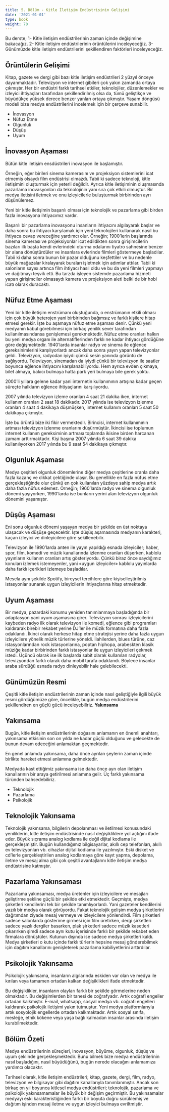 ```yaml
---
title: 5. Bölüm - Kitle İletişim Endüstrisinin Gelişimi
date: '2021-01-01'
type: book
weight: 70
---
```


Bu derste; 
1- Kitle iletişim endüstrilerinin zaman içinde değişimine bakacağız. 
2- Kitle iletişim endüstrilerinin örüntülerini inceleyeceğiz.
3- Günümüzde kitle iletişim endüstrilerini şekillendiren faktörleri inceleyeceğiz. 


<!--more-->

## Örüntülerin Gelişimi

Kitap, gazete ve dergi gibi bazı kitle iletişim endüstrileri 2 yüzyıl önceye dayanmaktadır. Televizyon ve internet gibileri çok yakın zamanda ortaya çıkmıştır. 
Her bir endüstri farklı tarihsel etkiler, teknolojiler, düzenlemekler ve izleyici ihtiyaçları tarafından şekillendirilmiş olsa da, tümü geliştikçe ve büyüdükçe yüksek derece benzer yanları ortaya çıkmıştır. 
Yaşam döngüsü modeli bize medya endüstrilerini incelemek için bir çerçeve sunabilir. 
- İnovasyon 
- Nüfuz Etme 
- Olgunluk
- Düşüş
- Uyum


## İnovasyon Aşaması

Bütün kitle iletişim ensdüstrileri inovasyon ile başlamıştır. 

Örneğin, eğer birileri sinema kamerasını ve projeksiyon sistemlerini icat etmemiş olsaydı film endüstrisi olmazdı. Tabii ki sadece teknoloji, kitle iletişimini oluşturmak için yeterli değildir. Ayrıca kitle iletişiminin oluşmasında pazarlama inovasyonları da teknolojinin yanı sıra çok etkili olmuştur. Bir medya iletisini iletmek ve onu izleyicilerle buluşturmak birbirinden ayrı düşünülemez. 

Yeni bir kitle iletişimin başarılı olması için teknolojik ve pazarlama gibi birden fazla inovasyona ihtiyacımız vardır.

Başarılı bir pazarlama inovasyonu insanların ihtiyacını algılayarak başlar ve daha sonra bu ihtiyacı karşılamak için yeni teknolojileri kullanarak nasıl bu ihtiyaca cevap vereceğine yardımcı olur. 
Örneğin; 1900’lerin başlarında sinema kamerası ve projeksiyonlar icat edildikten sonra girişimcilerin bazıları ilk başta kendi evlerindeki oturma odalarını tiyatro sahnesine benzer bir alana dönüştürdüler ve insanlara evlerinde filmleri göstermeye başladılar. Tabii ki daha sonra bunun bir pazar olduğunu keşfettiler ve bu nedenle büyük mağazalar kiralayarak buraları işletmek için adımlar attılar. Tabii ki salonların sayısı artınca film ihtiyacı hasıl oldu ve bu da yeni filmleri yapmayı ve dağıtmayı teşvik etti. Bu tarzda işleyen sistemde pazarlama hizmeti yapan girişimciler olmasaydı kamera ve projeksiyon aleti belki de bir hobi icatı olarak duracaktı. 

## Nüfuz Etme Aşaması

Yeni bir kitle iletişim enstrümanı oluştuğunda, o enstrümanın etkili olması için çok büyük heterojen yani birbirinden bağımsız ve farklı kişilere hitap etmesi gerekir. İşte bu aşamaya nüfuz etme aşaması denir. Çünkü yeni medyanın kabul görebilmesi için birkaç yenilik sever tarafından kullanılmasındansa genişlemesi gerekmektedir. Nüfuz etme oranları halkın bu yeni medya organı ile alternatiflerinden farklı ne kadar ihtiyacı gördüğüne göre değişmektedir. 
1940’larda insanlar radyo ve sinema ile eğlence gereksinimlerini karşılıyorlardı ancak daha sonra yayın yapan televizyonlar geldi. Televizyon, radyodan iyiydi çünkü sesin yanında görüntü de sağlıyordu. Televizyon, sinemadan da iyiydi çünkü bir televizyon ile saatler boyunca eğlence ihtiyacını karşılanabiliyordu. Hem ayrıca evden çıkmaya, bilet almaya, bakıcı bulmaya hatta park yeri bulmaya bile gerek yoktu. 

2000’li yıllara gelene kadar yani internetin kullanımının artışına kadar geçen süreçte halkların eğlence ihtiyaçlarını karşılıyordu. 

2007 yılında televizyon izleme oranları 4 saat 21 dakika iken, internet kullanım oranları 2 saat 18 dakikadır. 
2017 yılında ise televizyon izlenme oranları 4 saat 4 dakikaya düşmüşken, internet kullanım oranları 5 saat 50 dakikaya çıkmıştır. 

İşte bu örüntü bize iki fikir vermektedir. Birincisi, internet kullanımının artması televizyon izlenme oranlarını düşürmüştür. İkincisi ise toplumun internet kullanım gereksiminin artması toplamda ikisine birden harcanan zamanı arttırmaktadır. Kişi başına 2007 yılında 6 saat 39 dakika kullanılıyorken 2017 yılında bu 9 saat 54 dakikaya çıkmıştır. 

## Olgunluk Aşaması 

Medya çeşitleri olgunluk dönemlerine diğer medya çeşitlerine oranla daha fazla kazanç ve dikkat çektiğinde ulaşır. 
Bu genellikle en fazla nüfus etme gerçekleştiğinde olur çünkü en çok kullanılan yüzdeye sahip medya artık daha fazla nüfus edemez. 
Örneğin; 1960’larda radyo ve sinema olgunluk dönemi yaşıyorken, 1990’larda ise bunların yerini alan televizyon olgunluk dönemini yaşamıştır. 

## Düşüş Aşaması

Eni sonu olgunluk dönemi yaşayan medya bir şekilde en üst noktaya ulaşacak ve düşüşe geçecektir. İşte düşüş aşamasında medyanın karakteri, kaçan izleyici ve dinleyicilere göre şekillenebilir. 

Televizyon ile 1990’larda anten ile yayın yapıldığı esnada izleyiciler; haber, spor, film, komedi ve müzik kanallarında izlenme oranları düşerken, kablolu yayınların kullanım oranları artış gösteriyordu. Çünkü biraz önce saydığımız konuları izlemek istemeyenler, yani «uygun izleyiciler» kablolu yayınlarda daha farklı içerikleri izlemeye başladılar. 

Mesela aynı şekilde Spotify, bireysel tercihlere göre kişiselleştirilmiş istasyonlar sunarak uygun izleyicilerin ihtiyaçlarına hitap etmektedir.  

## Uyum Aşaması

Bir medya, pazardaki konumu yeniden tanımlanmaya başladığında bir adaptasyon yani uyum aşamasına girer. 
Televizyon sonrası izleyicilerini kaybeden radyo ilk olarak televizyon ile komedi, eğlence gibi programları kaldırarak birebir rekabet yerine DJ’ler ile müzik formatına daha fazla odaklandı. İkinci olarak herkese hitap etme stratejisi yerine daha fazla uygun izleyicilere yönelik müzik türlerine yöneldi. İlahilerden, blues türüne, caz istasyonlarından rock istasyonlarına, poptan hiphopa, arabeskten klasik müziğe kadar birbirinden farklı istasyonlar ile uygun izleyicileri çekmek istedi. Üçüncü olarak ise ilk başlarda sabit olarak kullanılan radyolar, televizyondan farklı olarak daha mobil tarafa odaklandı. Böylece insanlar araba sürdüğü esnada radyo dinleyebilir hale gelebilecekti. 

## Günümüzün Resmi 

Çeşitli kitle iletişim endüstrilerinin zaman içinde nasıl geliştiğiyle ilgili büyük resmi gördüğümüze göre, öncelikle, bugün medya endüstrilerini şekillendiren en güçlü gücü inceleyebiliriz. 
**Yakınsama**

## Yakınsama

Bugün, kitle iletişim endüstrilerinin doğasını anlamanın en önemli anahtarı, yakınsama etkisinin son on yılda ne kadar güçlü olduğunu ve gelecekte de bunun devam edeceğini anlamaktan geçmektedir. 

En genel anlamda yakınsama, daha önce ayrılan şeylerin zaman içinde birlikte hareket etmesi anlamına gelmektedir. 

Medyada kast ettiğimiz yakınsama ise daha önce ayrı olan iletişim kanallarının bir araya getirilmesi anlamına gelir. 
Üç farklı yakınsama türünden bahsedebiliriz. 
- Teknolojik
- Pazarlama
- Psikolojik

## Teknolojik Yakınsama

Teknolojik yakınsama, bilgilerin depolanması ve iletilmesi konusundaki yeniliklerin, kitle iletişim endüstrisinde nasıl değişikliklere yol açtığını ifade eder. 
Büyük sıçrama analog kodlama ile değil dijital kodlama ile gerçekleşmiştir. Bugün kullandığımız bilgisayarlar, akıllı cep telefonları, akıllı ev televizyonları vb. cihazlar dijital kodlama ile yazılmıştır. Eski disket ve cd’lerle gerçekleştirilen analog kodlamaya göre kayıt yapma, depolama, iletme ve mesaj alma gibi çok çeşitli avantajlarını kitle iletişim medya endüstrisine katmıştır. 

## Pazarlama Yakınsaması

Pazarlama yakınsaması, medya üretenler için izleyicilere ve mesajları geliştirme şekline güçlü bir şekilde etki etmektedir. 
Geçmişte, medya şirketleri kendilerini tek bir şekilde tanımlıyorlardı. Yani gazeteler kendilerini yazılı bir medya olarak görüyordu.  Fakat teknolojik gelişim medya şirketlerini dağıtımdan ziyade mesaj vermeye ve izleyicilere yönlendirdi. 
Film şirketleri sadece salonlarda gösterime girmesi için film üretirken, dergi şirketleri sadece yazılı dergiler basarken, plak şirketleri sadece müzik kasetleri çıkarırken şimdi sadece aynı kutu içerisinde farklı bir şekilde rekabet eden firmalara dönüştüler. 
Kutunun dışında ise sadece medya şirketleri kaldı. Medya şirketleri o kutu içinde farklı türlerin hepsine mesaj gönderebilmek için dağıtım kanallarını genişleterek pazarlama kabiliyetlerini arttırdılar. 

## Psikolojik Yakınsama

Psikolojik yakınsama, insanların algılarında eskiden var olan ve medya ile kırılan veya tamamen ortadan kalkan değişiklikleri ifade etmektedir. 

Bu değişiklikler, insanların olayları farklı bir şekilde görmelerine neden olmaktadır. Bu değişimlerden bir tanesi de coğrafyadır. Artık coğrafi engeller ortadan kalkmıştır. E-mail, whatsapp, sosyal medya vb. coğrafi engelleri kaldırarak psikolojik iletişimi yakın tutmuştur. Yeni medya platformlarıyla artık sosyolojik engellerde ortadan kalkmaktadır. Artık sosyal sınıfa, mesleğe, etnik kökene veya yaşa bağlı kalmadan insanlar arasında iletişim kurabilmektedir. 

## Bölüm Özeti

Medya endüstrilerinin süreçleri, inovasyon, büyüme, olgunluk, düşüş ve uyum şeklinde gerçekleşmektedir. Bunu bilmek bize medya endüstrilerinin nasıl başladığını, nasıl büyüdüğünü, bugün nerede olacağını anlamamıza yardımcı olacaktır. 

Tarihsel olarak, kitle iletişim endüstrileri; kitap, gazete, dergi, film, radyo, televizyon ve bilgisayar gibi dağıtım kanallarıyla tanımlanmıştır. Ancak son birkaç on yıl boyunca kitlesel medya endüstrileri; teknolojik, pazarlama ve psikolojik yakınsamamalar ile büyük bir değişim geçirmiştir. Bu yakınsamalar medyayı eski karakteristiğinden farklı bir boyuta doğru sürüklemiş ve dağıtım işinden mesaj iletme ve uygun izleyici bulmaya evriltmiştir. 









